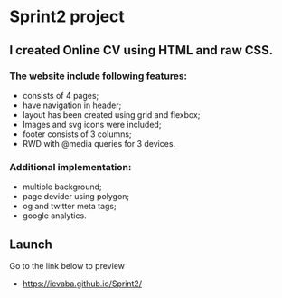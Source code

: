 # Sprint2 project
## I created Online CV using HTML and raw CSS.
### The website include following features:
* consists of 4 pages;
* have navigation in header;
* layout has been created using grid and flexbox;
* Images and svg icons were included;
* footer consists of 3 columns;
* RWD with @media queries for 3 devices.
### Additional implementation:
* multiple background;
* page devider using polygon;
* og and twitter meta tags;
* google analytics.
## Launch
Go to the link below to preview
* https://ievaba.github.io/Sprint2/
